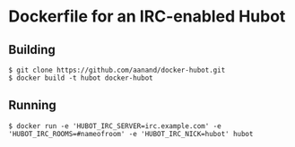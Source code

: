 Dockerfile for an IRC-enabled Hubot
===================================

Building
--------

    $ git clone https://github.com/aanand/docker-hubot.git
    $ docker build -t hubot docker-hubot

Running
-------

    $ docker run -e 'HUBOT_IRC_SERVER=irc.example.com' -e 'HUBOT_IRC_ROOMS=#nameofroom' -e 'HUBOT_IRC_NICK=hubot' hubot
